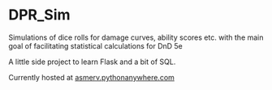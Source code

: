 # DPR_Sim
Simulations of dice rolls for damage curves, ability scores etc. with the main goal of facilitating statistical calculations for DnD 5e

A little side project to learn Flask and a bit of SQL.

Currently hosted at [asmerv.pythonanywhere.com](asmerv.pythonanywhere.com)
